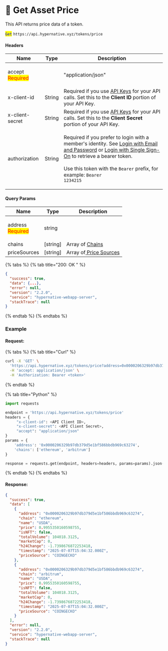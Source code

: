 # 🔵 Get Asset Price

This API returns price data of a token.

<mark style="color:blue;">`Get`</mark> `https://api.hypernative.xyz/tokens/price`

#### Headers

| Name                                                      | Type   | Description                                                                                                                                                                                                                                                                                                                                             |
| --------------------------------------------------------- | ------ | ------------------------------------------------------------------------------------------------------------------------------------------------------------------------------------------------------------------------------------------------------------------------------------------------------------------------------------------------------- |
| <p>accept<br><mark style="color:red;">Required</mark></p> |        | "application/json"                                                                                                                                                                                                                                                                                                                                      |
| x-client-id                                               | String | Required if you use [API Keys](../account/api-keys.md) for your API calls. Set this to the **Client ID** portion of your API Key.                                                                                                                                                                                                                       |
| x-client-secret                                           | String | Required if you use [API Keys](../account/api-keys.md) for your API calls. Set this to the **Client Secret** portion of your API Key.                                                                                                                                                                                                                   |
| authorization                                             | String | <p>Required if you prefer to login with a member's identity. See <a href="../account/login.md">Login with Email and Password</a> or <a href="../account/login-with-single-sign-on.md">Login with Single Sign-On</a> to retrieve a bearer token.<br><br>Use this token with the <code>Bearer</code> prefix, for example: <code>Bearer 1234215</code></p> |

#### Query Params

| Name                                                       | Type      | Description                                                    |
| ---------------------------------------------------------- | --------- | -------------------------------------------------------------- |
| <p>address<br><mark style="color:red;">Required</mark></p> | string    |                                                                |
| chains                                                     | \[string] | Array of [Chains](../supported-chains/get-supported-chains.md) |
| priceSources                                               | \[string] | Array of[ Price Sources](get-supported-price-sources.md)       |

{% tabs %}
{% tab title="200: OK " %}
```json
{
  "success": true,
  "data": {...},
  "error": null,
  "version": "2.2.0",
  "service": "hypernative-webapp-server",
  "stackTrace": null
}
```
{% endtab %}
{% endtabs %}

### Example

#### Request:

{% tabs %}
{% tab title="Curl" %}
```bash
curl -X 'GET' \
  'https://api.hypernative.xyz/tokens/price?address=0x0000206329b97db379d5e1bf586bbdb969c63274&chains=ethereum&chains=arbitrum' \
  -H 'accept: application/json' \
  -H 'Authorization: Bearer <token>'
```
{% endtab %}

{% tab title="Python" %}
```python
import requests

endpoint = 'https://api.hypernative.xyz/tokens/price'
headers = {
     "x-client-id": <API Client ID>,
     "x-client-secret": <API Client Secret>,
     "accept": "application/json"
}
params = {
    'address': '0x0000206329b97db379d5e1bf586bbdb969c63274',
    'chains': ['ethereum', 'arbitrum']
}

response = requests.get(endpoint, headers=headers, params=params).json()
```
{% endtab %}
{% endtabs %}

#### Response:

```json
{
  "success": true,
  "data": [
    {
      "address": "0x0000206329b97db379d5e1bf586bbdb969c63274",
      "chain": "ethereum",
      "name": "USDA",
      "price": 0.9955350160598755,
      "isNFT": false,
      "totalVolume": 104018.3125,
      "marketCap": 0,
      "h24Change": -1.7398676872253418,
      "timestamp": "2025-07-07T15:04:32.000Z",
      "priceSource": "COINGECKO"
    },
    {
      "address": "0x0000206329b97db379d5e1bf586bbdb969c63274",
      "chain": "arbitrum",
      "name": "USDA",
      "price": 0.9955350160598755,
      "isNFT": false,
      "totalVolume": 104018.3125,
      "marketCap": 0,
      "h24Change": -1.7398676872253418,
      "timestamp": "2025-07-07T15:04:32.000Z",
      "priceSource": "COINGECKO"
    }
  ],
  "error": null,
  "version": "2.2.0",
  "service": "hypernative-webapp-server",
  "stackTrace": null
}
```
